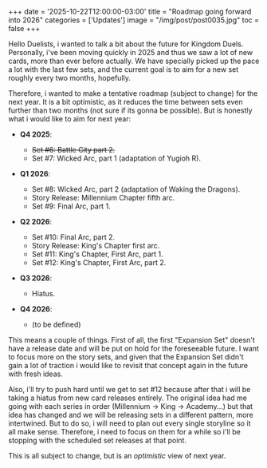 +++
date = '2025-10-22T12:00:00-03:00'
title = "Roadmap going forward into 2026"
categories = ['Updates']
image = "/img/post/post0035.jpg"
toc = false
+++

Hello Duelists, i wanted to talk a bit about the future for Kingdom Duels. Personally, i've been moving quickly in 2025 and thus we saw a lot of new cards, more than ever before actually. We have specially picked up the pace a lot with the last few sets, and the current goal is to aim for a new set roughly every two months, hopefully.

Therefore, i wanted to make a tentative roadmap (subject to change) for the next year. It is a bit optimistic, as it reduces the time between sets even further than two months (not sure if its gonna be possible). But is honestly what i would like to aim for next year:

- **Q4 2025**:
    - ~~Set #6: Battle City part 2.~~
    - Set #7: Wicked Arc, part 1 (adaptation of Yugioh R).
    
- **Q1 2026**:
    - Set #8: Wicked Arc, part 2 (adaptation of Waking the Dragons).
    - Story Release: Millennium Chapter fifth arc.
    - Set #9: Final Arc, part 1.
    
- **Q2 2026**:
    - Set #10: Final Arc, part 2.
    - Story Release: King's Chapter first arc.
    - Set #11: King's Chapter, First Arc, part 1.
    - Set #12: King's Chapter, First Arc, part 2.

- **Q3 2026**:
    - Hiatus.

- **Q4 2026**:
    - (to be defined)

This means a couple of things. First of all, the first "Expansion Set" doesn't have a release date and will be put on hold for the foreseeable future. I want to focus more on the story sets, and given that the Expansion Set didn't gain a lot of traction i would like to revisit that concept again in the future with fresh ideas.

Also, i'll try to push hard until we get to set #12 because after that i will be taking a hiatus from new card releases entirely. The original idea had me going with each series in order (Millennium → King → Academy...) but that idea has changed and we will be releasing sets in a different pattern, more intertwined. But to do so, i will need to plan out every single storyline so it all make sense. Therefore, i need to focus on them for a while so i'll be stopping with the scheduled set releases at that point. 

This is all subject to change, but is an _optimistic_ view of next year.
